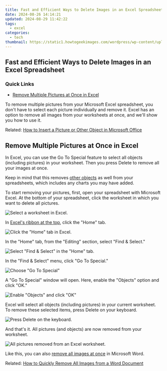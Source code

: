 ```yaml
---
title: Fast and Efficient Ways to Delete Images in an Excel Spreadsheet
date: 2024-08-26 14:14:21
updated: 2024-08-29 11:42:22
tags:
  - excel
categories:
  - tech
thumbnail: https://static1.howtogeekimages.com/wordpress/wp-content/uploads/2021/05/MS-excel-logo-675.png
---
```


## Fast and Efficient Ways to Delete Images in an Excel Spreadsheet

### Quick Links

* [Remove Multiple Pictures at Once in Excel](https://some-knowledge.techidaily.com/in-2024-freedom-in-editing-the-top-free-fx-websites/)

 To remove multiple pictures from your Microsoft Excel spreadsheet, you don't have to select each picture individually and remove it. Excel has an option to remove all images from your worksheets at once, and we'll show you how to use it.

Related: [How to Insert a Picture or Other Object in Microsoft Office](https://fox-boxes.techidaily.com/simplified-steps-for-photo-motion-blur-in-photoshop/) 

##  Remove Multiple Pictures at Once in Excel

 In Excel, you can use the Go To Special feature to select all objects (including pictures) in your worksheet. Then you press Delete to remove all your images at once.

 Keep in mind that this removes [other objects](https://fox-boxes.techidaily.com/simplified-steps-for-photo-motion-blur-in-photoshop/) as well from your spreadsheets, which includes any charts you may have added.

 To start removing your pictures, first, open your spreadsheet with Microsoft Excel. At the bottom of your spreadsheet, click the worksheet in which you want to delete all pictures.

![Select a worksheet in Excel.](https://static1.howtogeekimages.com/wordpress/wp-content/uploads/2021/10/1-select-worksheet.png) 

 In [Excel's ribbon at the top](https://screen-mirror.techidaily.com/in-2024-how-to-mirror-honor-play-40c-to-mac-drfone-by-drfone-android/), click the "Home" tab.

![Click the "Home" tab in Excel.](https://static1.howtogeekimages.com/wordpress/wp-content/uploads/2021/10/2-excel-home-tab-1.png) 

 In the "Home" tab, from the "Editing" section, select "Find & Select."

![Select "Find & Select" in the "Home" tab.](https://static1.howtogeekimages.com/wordpress/wp-content/uploads/2021/10/3-excel-find-select.png) 

 In the "Find & Select" menu, click "Go To Special."

![Choose "Go To Special"](https://static1.howtogeekimages.com/wordpress/wp-content/uploads/2021/10/4-excel-go-to-special.png) 

 A "Go To Special" window will open. Here, enable the "Objects" option and click "OK."

![Enable "Objects" and click "OK"](https://static1.howtogeekimages.com/wordpress/wp-content/uploads/2021/10/5-excel-select-objects.png) 

 Excel will select all objects (including pictures) in your current worksheet. To remove these selected items, press Delete on your keyboard.

![Press Delete on the keyboard.](https://static1.howtogeekimages.com/wordpress/wp-content/uploads/2021/10/6-excel-remove-pictures.png) 

 And that's it. All pictures (and objects) are now removed from your worksheet.

![All pictures removed from an Excel worksheet.](https://static1.howtogeekimages.com/wordpress/wp-content/uploads/2021/10/7-excel-pictures-removed.png) 

 Like this, you can also [remove all images at once](https://fox-blue.techidaily.com/2024-approved-lightning-lens-work-efficiently-producing-google-collage-shots/) in Microsoft Word.

Related: [How to Quickly Remove All Images from a Word Document](https://fox-blue.techidaily.com/2024-approved-lightning-lens-work-efficiently-producing-google-collage-shots/)

<ins class="adsbygoogle"
     style="display:block"
     data-ad-format="autorelaxed"
     data-ad-client="ca-pub-7571918770474297"
     data-ad-slot="1223367746"></ins>



<ins class="adsbygoogle"
     style="display:block"
     data-ad-client="ca-pub-7571918770474297"
     data-ad-slot="8358498916"
     data-ad-format="auto"
     data-full-width-responsive="true"></ins>
